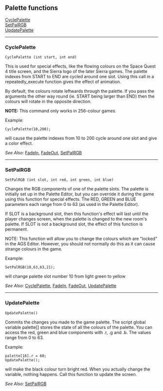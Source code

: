 Palette functions
-----------------

[CyclePalette](#cyclepalette)\
[SetPalRGB](#setpalrgb)\
[UpdatePalette](#updatepalette)

---

### CyclePalette

    CyclePalette (int start, int end)

This is used for special effects, like the flowing colours on the Space
Quest 4 title screen, and the Sierra logo of the later Sierra games. The
palette indexes from START to END are cycled around one slot. Using this
call in a repeatedly_execute function gives the effect of animation.

By default, the colours rotate leftwards through the palette. If you
pass the arguments the other way round (ie. START being larger than END)
then the colours will rotate in the opposite direction.

**NOTE:** This command only works in 256-colour games.

Example:

    CyclePalette(10,200);

will cause the palette indexes from 10 to 200 cycle around one slot and
give a color effect.

*See Also:* [FadeIn](ShakeScreen#fadein), [FadeOut](ShakeScreen#fadeout),
[SetPalRGB](#setpalrgb)

---

### SetPalRGB

    SetPalRGB (int slot, int red, int green, int blue)

Changes the RGB components of one of the palette slots. The palette is
initially set up in the Palette Editor, but you can override it during
the game using this function for special effects. The RED, GREEN and
BLUE parameters each range from 0 to 63 (as used in the Palette Editor).

If SLOT is a background slot, then this function's effect will last
until the player changes screen, when the palette is changed to the new
room's palette. If SLOT is not a background slot, the effect of this
function is permanent.

NOTE: This function will allow you to change the colours which are
"locked" in the AGS Editor. However, you should not normally do this as
it can cause strange colours in the game.

Example:

    SetPalRGB(10,63,63,21);

will change palette slot number 10 from light green to yellow

*See Also:* [CyclePalette](#cyclepalette),
[FadeIn](ShakeScreen#fadein), [FadeOut](ShakeScreen#fadeout),
[UpdatePalette](#updatepalette)

---

### UpdatePalette

    UpdatePalette()

Commits the changes you made to the game palette. The script global
variable palette\[\] stores the state of all the colours of the palette.
You can access the red, green and blue components with .r, .g and .b.
The values range from 0 to 63.

Example:

    palette[16].r = 60;
    UpdatePalette();

will make the black colour turn bright red. When you actually change the
variable, nothing happens. Call this function to update the screen.

*See Also:* [SetPalRGB](#setpalrgb)
